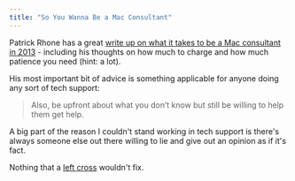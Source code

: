 ```yaml
---
title: "So You Wanna Be a Mac Consultant"
---
```

<p>Patrick Rhone has a great <a href="https://patrickrhone.com/2013/04/14/so-you-wanna-be-a-mac-consultant-now/">write up on what it takes to be a Mac consultant in 2013</a> - including his thoughts on how much to charge and how much patience you need (hint: a lot).</p>
<p>His most important bit of advice is something applicable for anyone doing any sort of tech support:</p>
<blockquote><p>
  Also, be upfront about what you don’t know but still be willing to help them get help.
</p></blockquote>
<p>A big part of the reason I couldn't stand working in tech support is there's always someone else out there willing to lie and give out an opinion as if it's fact.</p>
<p>Nothing that a <a href="https://chrisenns.com/g/leftcross.gif">left cross</a> wouldn't fix.</p>
